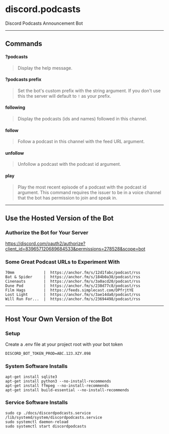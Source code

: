 # discord.podcasts

Discord Podcasts Announcement Bot

---

## Commands

#### ?podcasts

> Display the help message.

#### ?podcasts prefix <value>

> Set the bot's custom prefix with the string <value> argument.
> If you don't use this the server will default to `!` as your prefix.

#### <prefix>following

> Display the podcasts (ids and names) followed in this channel.

#### <prefix>follow <url>

> Follow a podcast in this channel with the feed URL <url> argument.

#### <prefix>unfollow <id>

> Unfollow a podcast with the podcast id <id> argument.

#### <prefix>play <id>

> Play the most recent episode of a podcast with the podcast id <id> argument.
> This command requires the issuer to be in a voice channel that the bot has permission to join and speak in.

---

## Use the Hosted Version of the Bot

### Authorize the Bot for Your Server

https://discord.com/oauth2/authorize?client_id=839657120689684533&permissions=278528&scope=bot

### Some Great Podcast URLs to Experiment With

```
70mm             |  https://anchor.fm/s/12d1fabc/podcast/rss
Bat & Spider     |  https://anchor.fm/s/184b0a38/podcast/rss
Cinenauts        |  https://anchor.fm/s/3a0acd20/podcast/rss
Dune Pod         |  https://anchor.fm/s/238d77c8/podcast/rss
Film Hags        |  https://feeds.simplecast.com/DPfrjtYE
Lost Light       |  https://anchor.fm/s/3ae14da0/podcast/rss
Will Run For...  |  https://anchor.fm/s/23694498/podcast/rss
```

---

## Host Your Own Version of the Bot

### Setup

Create a .env file at your project root with your bot token

```
DISCORD_BOT_TOKEN_PROD=ABC.123.XZY.098
```

### System Software Installs

```shell
apt-get install sqlite3
apt-get install python3 --no-install-recommends
apt-get install ffmpeg --no-install-recommends
apt-get install build-essential --no-install-recommends
```

### Service Software Installs

```shell
sudo cp ./docs/discordpodcasts.service /lib/systemd/system/discordpodcasts.service
sudo systemctl daemon-reload
sudo systemctl start discordpodcasts
```
